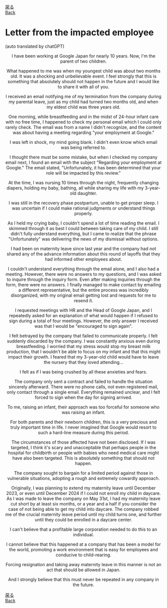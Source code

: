 [戻る](index.md#当事者からの手紙)  
[Back](en.md#letter-from-the-impacted-employee)

# Letter from the impacted employee

(auto translated by chatGPT) 
<div align="center">
I have been working at Google Japan for nearly 10 years. Now, I'm the parent of two children.<br>

What happened to me was when my youngest child was about two months old. It was a shocking and unbelievable event. I feel strongly that this is something that absolutely should not happen in the future and I would like to share it with all of you.<br>

I received an email notifying me of my termination from the company during my parental leave, just as my child had turned two months old, and when my eldest child was three years old.<br>

One morning, while breastfeeding and in the midst of 24-hour infant care with no free time, I happened to check my personal email which I could only rarely check. The email was from a name I didn't recognize, and the content was about having a meeting regarding "your employment at Google."<br>

I was left in shock, my mind going blank. I didn't even know which email was being referred to.<br>

I thought there must be some mistake, but when I checked my company email next, I found an email with the subject "Regarding your employment at Google." The email stated, "Unfortunately, it has been determined that your role will be impacted by this review."<br>

At the time, I was nursing 10 times through the night, frequently changing diapers, holding my baby, bathing, all while sharing my life with my 3-year-old daughter.<br>

I was still in the recovery phase postpartum, unable to get proper sleep. I was uncertain if I could make rational judgments or understand things properly.<br>

As I held my crying baby, I couldn't spend a lot of time reading the email. I skimmed through it as best I could between taking care of my child. I still didn't fully understand everything, but I came to realize that the phrase "Unfortunately" was delivering the news of my dismissal without options.<br>

I had been on maternity leave since last year and the company had not shared any of the advance information about this round of layoffs that they had informed other employees about.<br>

I couldn't understand everything through the email alone, and I also had a meeting. However, there were no answers to my questions, and I was asked to inquire through the inquiry form. Even after making inquiries through the form, there were no answers. I finally managed to make contact by emailing a different representative, but the entire process was incredibly disorganized, with my original email getting lost and requests for me to resend it.<br>

I requested meetings with HR and the Head of Google Japan, and I repeatedly asked for an explanation of what would happen if I refused to sign during a total of four meetings. However, the only answer I received was that I would be "encouraged to sign again".<br>

I felt betrayed by the company that failed to communicate properly. I felt suddenly discarded by the company. I was constantly anxious even during breastfeeding. I worried that my stress would stop my breast milk production, that I wouldn't be able to focus on my infant and that this might impact their growth. I feared that my 3-year-old child would have to leave the nursery that they loved attending...<br>

I felt as if I was being crushed by all these anxieties and fears.<br>

The company only sent a contract and failed to handle the situation sincerely afterward. There were no phone calls, not even registered mail, only contact through a single email. Everything remained unclear, and I felt forced to sign when the day for signing arrived.<br>

To me, raising an infant, their approach was too forceful for someone who was raising an infant.<br>

For both parents and their newborn children, this is a very precious and truly important time in life. I never imagined that Google would resort to such a hard-line measure during this period.<br>

The circumstances of those affected have not been disclosed. If I was targeted, I think it's scary and unacceptable that perhaps people in the hospital for childbirth or people with babies who need medical care might have also been targeted. This is absolutely something that should not happen.<br>

The company sought to bargain for a limited period against those in vulnerable situations, adopting a rough and extremely cowardly approach.<br>

Originally, I was planning to extend my maternity leave until December 2023, or even until December 2024 if I could not enroll my child in daycare. As I was made to leave the company on May 31st, I had my maternity leave cut short by at least six months, or a year and a half if you consider the case of not being able to get my child into daycare. The company robbed me of the crucial maternity leave period until my child turns one, and further until they could be enrolled in a daycare center.<br>

I can't believe that a profitable large corporation needed to do this to an individual.<br>

I cannot believe that this happened at a company that has been a model for the world, promoting a work environment that is easy for employees and conducive to child-rearing.<br>

Forcing resignation and taking away maternity leave in this manner is not an act that should be allowed in Japan.<br>

And I strongly believe that this must never be repeated in any company in the future.<br>
</div>

[戻る](index.md#当事者からの手紙)  
[Back](en.md#letter-from-the-impacted-employee)